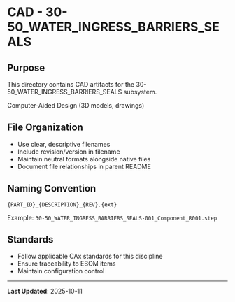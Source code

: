# CAD - 30-50_WATER_INGRESS_BARRIERS_SEALS

## Purpose

This directory contains CAD artifacts for the 30-50_WATER_INGRESS_BARRIERS_SEALS subsystem.

Computer-Aided Design (3D models, drawings)

## File Organization

- Use clear, descriptive filenames
- Include revision/version in filename
- Maintain neutral formats alongside native files
- Document file relationships in parent README

## Naming Convention

```
{PART_ID}_{DESCRIPTION}_{REV}.{ext}
```

Example: `30-50_WATER_INGRESS_BARRIERS_SEALS-001_Component_R001.step`

## Standards

- Follow applicable CAx standards for this discipline
- Ensure traceability to EBOM items
- Maintain configuration control

---

**Last Updated**: 2025-10-11
